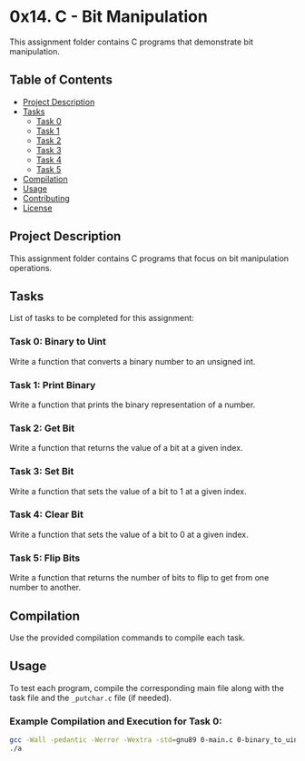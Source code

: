 # 0x14. C - Bit Manipulation

This assignment folder contains C programs that demonstrate bit manipulation.

## Table of Contents

- [Project Description](#project-description)
- [Tasks](#tasks)
  - [Task 0](#task-0)
  - [Task 1](#task-1)
  - [Task 2](#task-2)
  - [Task 3](#task-3)
  - [Task 4](#task-4)
  - [Task 5](#task-5)
- [Compilation](#compilation)
- [Usage](#usage)
- [Contributing](#contributing)
- [License](#license)

## Project Description

This assignment folder contains C programs that focus on bit manipulation operations.

## Tasks

List of tasks to be completed for this assignment:

### Task 0: Binary to Uint

Write a function that converts a binary number to an unsigned int.

### Task 1: Print Binary

Write a function that prints the binary representation of a number.

### Task 2: Get Bit

Write a function that returns the value of a bit at a given index.

### Task 3: Set Bit

Write a function that sets the value of a bit to 1 at a given index.

### Task 4: Clear Bit

Write a function that sets the value of a bit to 0 at a given index.

### Task 5: Flip Bits

Write a function that returns the number of bits to flip to get from one number to another.

## Compilation

Use the provided compilation commands to compile each task.

## Usage

To test each program, compile the corresponding main file along with the task file and the `_putchar.c` file (if needed).

### Example Compilation and Execution for Task 0:

```bash
gcc -Wall -pedantic -Werror -Wextra -std=gnu89 0-main.c 0-binary_to_uint.c -o a
./a
